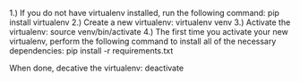 1.) If you do not have virtualenv installed, run the following command: 
    pip install virtualenv
2.) Create a new virtualenv:
    virtualenv venv
3.) Activate the virtualenv:
    source venv/bin/activate
4.) The first time you activate your new virtualenv, perform the following command to install all of the necessary dependencies:
    pip install -r requirements.txt

When done, decative the virtualenv:
    deactivate
